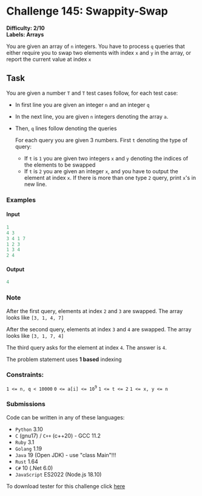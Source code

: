 # Challenge 145: Swappity-Swap

**Difficulty: 2/10  
Labels: Arrays**

You are given an array of `n` integers. You have to process `q` queries that either require you to swap two elements with index `x` and `y` in the array, or report the current value at index `x`

## Task

You are given a number `T` and `T` test cases follow, for each test case:

- In first line you are given an integer `n` and an integer `q`
- In the next line, you are given `n` integers denoting the array `a`.
- Then, `q` lines follow denoting the queries

    For each query you are given 3 numbers. First `t` denoting the type of query:

  - If `t` is `1` you are given two integers `x` and `y` denoting the indices of the elements to be swapped
  - If `t` is `2` you are given an integer `x`, and you have to output the element at index `x`. If there is more than one type `2` query, print `x`'s in new line.

### Examples

#### Input

```rust
1
4 3
3 4 1 7
1 2 3
1 3 4
2 4
```

#### Output

```rust
4
```

### Note

After the first query, elements at index `2` and `3` are swapped. The array looks like `[3, 1, 4, 7]`

After the second query, elements at index `3` and `4` are swapped. The array looks like `[3, 1, 7, 4]`

The third query asks for the element at index `4`. The answer is `4`.

The problem statement uses **1 based** indexing

### Constraints:

`1 <= n, q < 10000`
`0 <= a[i] <= 10`<sup>`9`</sup>
`1 <= t <= 2`
`1 <= x, y <= n`

### Submissions

Code can be written in any of these languages:

- `Python` 3.10
- `C` (gnu17) / `C++` (c++20) - GCC 11.2
- `Ruby` 3.1
- `Golang` 1.19
- `Java` 19 (Open JDK) - use "class Main"!!!
- `Rust` 1.64
- `C#` 10 (.Net 6.0)
- `JavaScript` ES2022 (Node.js 18.10)

To download tester for this challenge click [here](https://downgit.github.io/#/home?url=https://github.com/Pomroka/TWT_Challenges_Tester/tree/main/Challenge_145)
